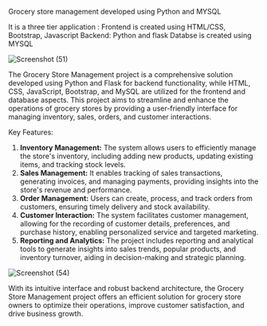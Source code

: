 Grocery store management developed using Python and MYSQL


It is a three tier application :
Frontend is created using HTML/CSS, Bootstrap, Javascript
Backend: Python and flask
Databse is created using MYSQL

![Screenshot (51)](https://github.com/prashant166/grocery-store/assets/94380684/a403bd4f-43d1-4a39-9ed7-9153bc2ff939)

The Grocery Store Management project is a comprehensive solution developed using Python and Flask for backend functionality, while HTML, CSS, JavaScript, Bootstrap, and MySQL are utilized for the frontend and database aspects. This project aims to streamline and enhance the operations of grocery stores by providing a user-friendly interface for managing inventory, sales, orders, and customer interactions.

Key Features:
1. **Inventory Management:** The system allows users to efficiently manage the store's inventory, including adding new products, updating existing items, and tracking stock levels.
2. **Sales Management:** It enables tracking of sales transactions, generating invoices, and managing payments, providing insights into the store's revenue and performance.
3. **Order Management:** Users can create, process, and track orders from customers, ensuring timely delivery and stock availability.
4. **Customer Interaction:** The system facilitates customer management, allowing for the recording of customer details, preferences, and purchase history, enabling personalized service and targeted marketing.
5. **Reporting and Analytics:** The project includes reporting and analytical tools to generate insights into sales trends, popular products, and inventory turnover, aiding in decision-making and strategic planning.



![Screenshot (54)](https://github.com/prashant166/grocery-store/assets/94380684/9c70549b-6535-4a4a-83b5-7d0336465fa3)



With its intuitive interface and robust backend architecture, the Grocery Store Management project offers an efficient solution for grocery store owners to optimize their operations, improve customer satisfaction, and drive business growth.
